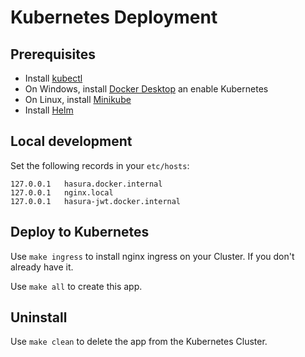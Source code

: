 # Kubernetes Deployment 

## Prerequisites
  - Install [kubectl](https://kubernetes.io/docs/tasks/tools/install-kubectl/)
  - On Windows, install [Docker Desktop](https://www.docker.com/products/docker-desktop) an enable Kubernetes
  - On Linux, install [Minikube](https://kubernetes.io/docs/tasks/tools/install-minikube/)
  - Install [Helm](https://helm.sh/docs/intro/install/)

## Local development 

Set the following records in your `etc/hosts`:
```
127.0.0.1   hasura.docker.internal
127.0.0.1   nginx.local
127.0.0.1   hasura-jwt.docker.internal
```


## Deploy to Kubernetes
Use `make ingress` to install nginx ingress on your Cluster. If you don't already have it. 

Use `make all` to create this app.

## Uninstall
Use `make clean` to delete the app from the Kubernetes Cluster.
